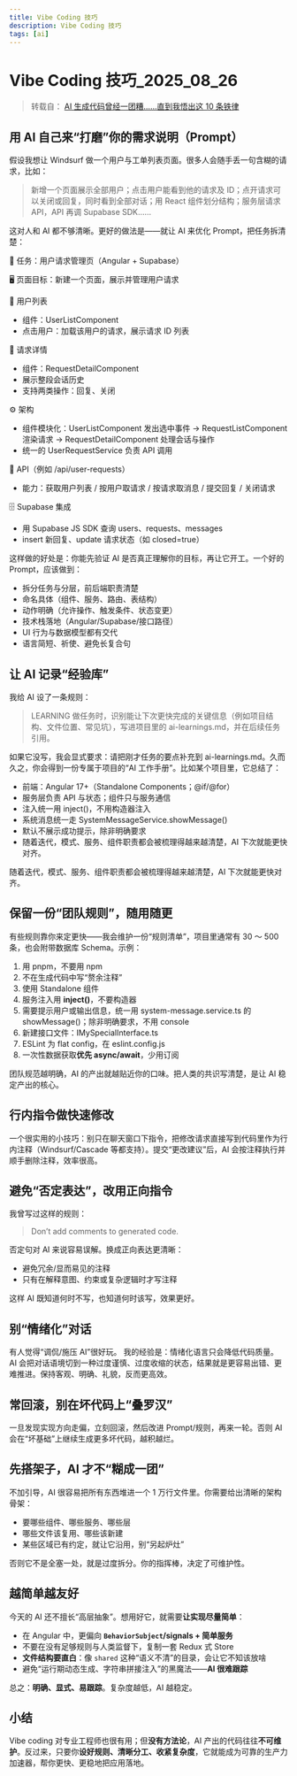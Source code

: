 ```yaml
---
title: Vibe Coding 技巧
description: Vibe Coding 技巧
tags: [ai]
---
```


# Vibe Coding 技巧\_2025_08_26

> 转载自： [AI 生成代码曾经一团糟……直到我悟出这 10 条铁律](https://mp.weixin.qq.com/s/3X4Ya4lXyLF1vC-94SJL8Q)

## 用 AI 自己来“打磨”你的需求说明（Prompt）

假设我想让 Windsurf 做一个用户与工单列表页面。很多人会随手丢一句含糊的请求，比如：

> 新增一个页面展示全部用户；点击用户能看到他的请求及 ID；点开请求可以关闭或回复，同时看到全部对话；用 React 组件划分结构；服务层请求 API，API 再调 Supabase SDK……

这对人和 AI 都不够清晰。更好的做法是——就让 AI 来优化 Prompt，把任务拆清楚：

🧩 任务：用户请求管理页（Angular + Supabase）

🖥 页面目标：新建一个页面，展示并管理用户请求

👥 用户列表

- 组件：UserListComponent
- 点击用户：加载该用户的请求，展示请求 ID 列表

📄 请求详情

- 组件：RequestDetailComponent
- 展示整段会话历史
- 支持两类操作：回复、关闭

⚙️ 架构

- 组件模块化：UserListComponent 发出选中事件 → RequestListComponent 渲染请求 → RequestDetailComponent 处理会话与操作
- 统一的 UserRequestService 负责 API 调用

🔗 API（例如 /api/user-requests）

- 能力：获取用户列表 / 按用户取请求 / 按请求取消息 / 提交回复 / 关闭请求

🗄 Supabase 集成

- 用 Supabase JS SDK 查询 users、requests、messages
- insert 新回复、update 请求状态（如 closed=true）

这样做的好处是：你能先验证 AI 是否真正理解你的目标，再让它开工。一个好的 Prompt，应该做到：

- 拆分任务与分层，前后端职责清楚
- 命名具体（组件、服务、路由、表结构）
- 动作明确（允许操作、触发条件、状态变更）
- 技术栈落地（Angular/Supabase/接口路径）
- UI 行为与数据模型都有交代
- 语言简短、祈使、避免长复合句

## 让 AI 记录“经验库”

我给 AI 设了一条规则：

> LEARNING 做任务时，识别能让下次更快完成的关键信息（例如项目结构、文件位置、常见坑），写进项目里的 ai-learnings.md，并在后续任务引用。

如果它没写，我会显式要求：请把刚才任务的要点补充到 ai-learnings.md。久而久之，你会得到一份专属于项目的“AI 工作手册”。比如某个项目里，它总结了：

- 前端：Angular 17+（Standalone Components；@if/@for）
- 服务层负责 API 与状态；组件只与服务通信
- 注入统一用 inject()，不用构造器注入
- 系统消息统一走 SystemMessageService.showMessage()
- 默认不展示成功提示，除非明确要求
- 随着迭代，模式、服务、组件职责都会被梳理得越来越清楚，AI 下次就能更快对齐。

随着迭代，模式、服务、组件职责都会被梳理得越来越清楚，AI 下次就能更快对齐。

## 保留一份“团队规则”，随用随更

有些规则靠你来定更快——我会维护一份“规则清单”，项目里通常有 30 ～ 500 条，也会附带数据库 Schema。示例：

1. 用 pnpm，不要用 npm
2. 不在生成代码中写“赘余注释”
3. 使用 Standalone 组件
4. 服务注入用 **inject()**，不要构造器
5. 需要提示用户或输出信息，统一用 system-message.service.ts 的 showMessage()；除非明确要求，不用 console
6. 新建接口文件：IMySpecialInterface.ts
7. ESLint 为 flat config，在 eslint.config.js
8. 一次性数据获取**优先 async/await**，少用订阅

团队规范越明确，AI 的产出就越贴近你的口味。把人类的共识写清楚，是让 AI 稳定产出的核心。

## 行内指令做快速修改

一个很实用的小技巧：别只在聊天窗口下指令，把修改请求直接写到代码里作为行内注释（Windsurf/Cascade 等都支持）。提交“更改建议”后，AI 会按注释执行并顺手删除注释，效率很高。

## 避免“否定表达”，改用正向指令

我曾写过这样的规则：

> Don’t add comments to generated code.

否定句对 AI 来说容易误解。换成正向表达更清晰：

- 避免冗余/显而易见的注释
- 只有在解释意图、约束或复杂逻辑时才写注释

这样 AI 既知道何时不写，也知道何时该写，效果更好。

## 别“情绪化”对话

有人觉得“调侃/施压 AI”很好玩。
我的经验是：情绪化语言只会降低代码质量。
AI 会把对话语境切到一种过度谨慎、过度收缩的状态，结果就是更容易出错、更难推进。保持客观、明确、礼貌，反而更高效。

## 常回滚，别在坏代码上“叠罗汉”

一旦发现实现方向走偏，立刻回滚，然后改进 Prompt/规则，再来一轮。否则 AI 会在“坏基础”上继续生成更多坏代码，越积越烂。

## 先搭架子，AI 才不“糊成一团”

不加引导，AI 很容易把所有东西堆进一个 1 万行文件里。你需要给出清晰的架构骨架：

- 要哪些组件、哪些服务、哪些层
- 哪些文件该复用、哪些该新建
- 某些区域已有约定，就让它沿用，别“另起炉灶”

否则它不是全塞一处，就是过度拆分。你的指挥棒，决定了可维护性。

## 越简单越友好

今天的 AI 还不擅长“高层抽象”。想用好它，就需要**让实现尽量简单**：

- 在 Angular 中，更偏向 **`BehaviorSubject`/signals + 简单服务**
- 不要在没有足够规则与人类监督下，复制一套 Redux 式 Store
- **文件结构要直白**：像 `shared` 这种“语义不清”的目录，会让它不知该放啥
- 避免“运行期动态生成、字符串拼接注入”的黑魔法——**AI 很难跟踪**

总之：**明确、显式、易跟踪**。复杂度越低，AI 越稳定。

## 小结

Vibe coding 对专业工程师也很有用；但**没有方法论**，AI 产出的代码往往**不可维护**。反过来，只要你**设好规则、清晰分工、收紧复杂度**，它就能成为可靠的生产力加速器，帮你更快、更稳地把应用落地。
